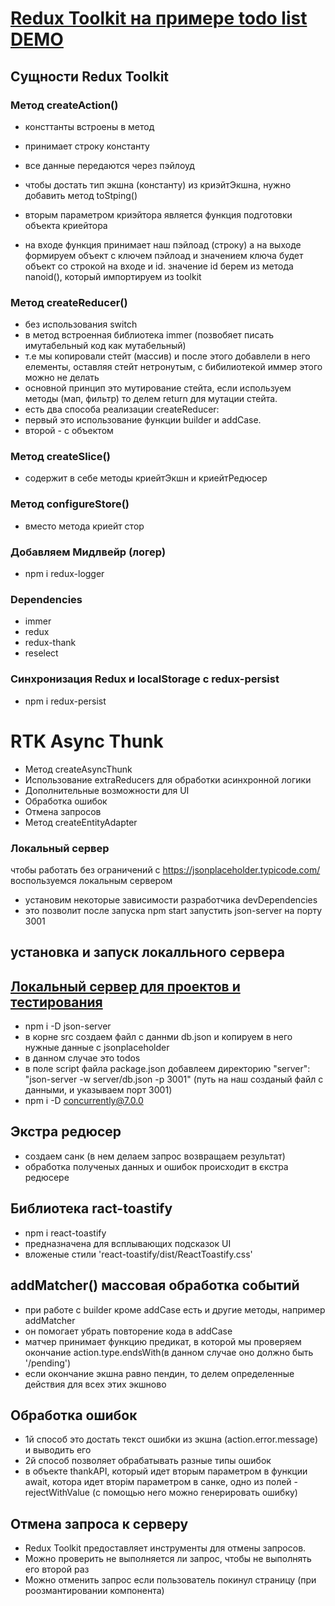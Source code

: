 # [Redux Toolkit на примере todo list DEMO](https://maximmorenko.github.io/redux-toolkit/)

## Сущности Redux Toolkit

### Метод createAction()
- консттанты встроены в метод
- принимает строку константу
- все данные передаются через пэйлоуд
- чтобы достать тип экшна (константу) из криэйтЭкшна, нужно добавить метод toStping()

- вторым параметром криэйтора является функция подготовки объекта криейтора
- на входе функция принимает наш пэйлоад (строку) а на выходе формируем объект с ключем пэйлоад и значением ключа будет объект со строкой на входе и id. значение id берем из метода nanoid(), который импортируем из toolkit

### Метод createReducer()
- без использования switch
- в метод встроенная библиотека immer (позвобяет писать имутабельный код как мутабельный)
- т.е мы копировали стейт (массив) и после этого добавлели в него елементы, оставляя стейт нетронутым, с бибилиотекой иммер этого можно не делать
- основной принцип это мутирование стейта, если используем методы (мап, фильтр) то делем return для мутации стейта.
- есть два способа реализации createReducer:
- первый это использование функции builder и addCase.
- второй - с объектом

### Метод createSlice() 
- содержит в себе методы криейтЭкшн и криейтРедюсер

### Метод configureStore()
- вместо метода криейт стор

### Добавляем Мидлвейр (логер)
- npm i redux-logger

### Dependencies
- immer
- redux
- redux-thank
- reselect

### Синхронизация Redux и localStorage с redux-persist
- npm i redux-persist

# RTK Async Thunk

- Метод createAsyncThunk
- Использование extraReducers для обработки асинхронной логики
- Дополнительные возможности для UI
- Обработка ошибок
- Отмена запросов
- Метод createEntityAdapter

### Локальный сервер
чтобы работать без ограничений с https://jsonplaceholder.typicode.com/ воспользуемся локальным сервером 
- установим некоторые зависимости разработчика devDependencies
- это позволит после запуска npm start запустить json-server на порту 3001
## установка и запуск локалльного сервера
## [Локальный сервер для проектов и тестирования](https://www.youtube.com/watch?v=odwOkxkmVH8)
- npm i -D json-server
- в корне src создаем файл с даннми db.json и копируем в него нужные данные с jsonplaceholder
- в данном случае это todos
- в поле script файла package.json добавлеем директорию "server": "json-server -w server/db.json -p 3001" (путь на наш созданый файл с данными, и указываем порт 3001)
- npm i -D concurrently@7.0.0
## Экстра редюсер
- создаем санк (в нем делаем запрос возвращаем результат)
- обработка полученых данных и ошибок происходит в єкстра редюсере

## Библиотека ract-toastify
- npm i react-toastify
- предназначена для всплывающих подсказок UI
- вложеные стили 'react-toastify/dist/ReactToastify.css'

## addMatcher() массовая обработка событий
- при работе с builder кроме addCase есть и другие методы, например addMatcher
- он помогает убрать повторение кода в addCase
- матчер принимает функцию предикат, в которой мы проверяем окончание action.type.endsWith(в данном случае оно должно быть '/pending')
- если окончание экшна равно пендин, то делем определенные действия для всех этих экшново

## Обработка ошибок
- 1й способ это достать текст ошибки из экшна (action.error.message) и выводить его
- 2й способ позволяет обрабатывать разные типы ошибок
- в объекте thankAPI, который идет вторым параметром в функции await, котора идет вторім параметром в санке, одно из полей - rejectWithValue (с помощью него можно генерировать ошибку)

## Отмена запроса к серверу
- Redux Toolkit предоставляет инструменты для отмены запросов.
- Можно проверить не выполняется ли запрос, чтобы не выполнять его второй раз
- Можно отменить запрос если пользователь покинул страницу (при роозмантировании компонента)